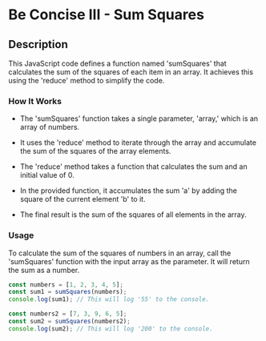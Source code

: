 # Be Concise III - Sum Squares

## Description

This JavaScript code defines a function named 'sumSquares' that calculates the sum of the squares of each item in an array. It achieves this using the 'reduce' method to simplify the code.

### How It Works

- The 'sumSquares' function takes a single parameter, 'array,' which is an array of numbers.

- It uses the 'reduce' method to iterate through the array and accumulate the sum of the squares of the array elements.

- The 'reduce' method takes a function that calculates the sum and an initial value of 0.

- In the provided function, it accumulates the sum 'a' by adding the square of the current element 'b' to it.

- The final result is the sum of the squares of all elements in the array.

### Usage

To calculate the sum of the squares of numbers in an array, call the 'sumSquares' function with the input array as the parameter. It will return the sum as a number.

```javascript
const numbers = [1, 2, 3, 4, 5];
const sum1 = sumSquares(numbers);
console.log(sum1); // This will log '55' to the console.

const numbers2 = [7, 3, 9, 6, 5];
const sum2 = sumSquares(numbers2);
console.log(sum2); // This will log '200' to the console.
